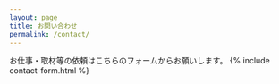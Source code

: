 ```yaml
---
layout: page
title: お問い合わせ
permalink: /contact/
---
```

お仕事・取材等の依頼はこちらのフォームからお願いします。
{% include contact-form.html %}
